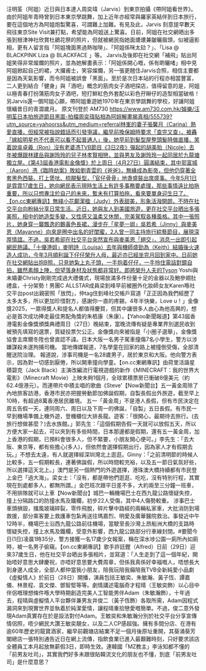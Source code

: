 汪明荃（阿姐）近日與日本達人周奕瑋（Jarvis）到東京拍攝《帶阿姐看世界》。由於阿姐年青時曾到日本東京學跳舞，加上近年亦經常與羅家英結伴到日本旅行，要在這個地方為阿姐炮製驚喜，可謂難上加難。有見及此，Jarvis 刻意提早數天飛往東京Site Visit兼打點，希望能為阿姐送上驚喜。日前，阿姐在社交網晒出多張到根津神社欣賞杜鵑花祭的照片，但就被網民指她面燶燶兼皺曬眉頭，似被逼影相，更有人留言指「阿姐塊面黑過熱咖啡」、「阿姐係咪太攰？」、「Lisa @ BLACKPINK Liza @ BLACKFACE 」等。  Jarvis及後即在社交網「補飛」貼出阿姐笑得非常燦爛的照片，並為她解畫表示：「阿姐係開心嘅，係有啲曬啫」相中見阿姐掀起自己的裙，大攞甫士，笑容燦爛，另一張更翹住Jarvis合照，相信主要都是因為天氣影響，而令阿姐被誤會「黑面」。至於是次日本站的行程亦相當豐富，二人更到結合「健身」與「酒吧」概念的筋肉女子酒吧探店，值得留意的是，阿姐以極青春打扮蒲筋肉女子酒吧，短打鮮紅色外套配以彩色孖辮仔的造型相當破格！另Jarvis還一償阿姐心願，帶阿姐重遊她1970年在東京學跳舞的學校，好讓阿姐懷緬昔日的青澀歲月。   原文刊登於 AM730 https://www.am730.com.hk/娛樂/汪明荃日本拍旅遊節目黑面-拍檔周奕瑋貼相為阿姐解畫揭真相/555739?utm_source=yahoorss&utm_medium=referral林峯的妻子張馨月（Carina）熱愛直播，但經常被指說錯話而引發爭議，繼早前換保姆時要求「查完又查」，被轟「嫁給明星也不代表可以看不起普通人」後，她早前到髮型屋整頭髮時做直播，笑着說吳卓羲（Ron）沒有老婆憑TVB節目《3日2夜》彈起的胡美貽（Nicole）去年被爆跟林建岳與謝玲玲的兒子林孝賢相戀，並與男友及謝玲玲一起同居於九龍塘獨立屋。《第43屆香港電影金像獎》於上周日（4月27日）圓滿結束，其中郭富城（Aaron）憑《臨時劫案》敗給劉青雲的《爸爸》，無緣成為影帝，但他仍穿著全套黑色西裝、打上煲呔、梳靚髮型，「官仔骨骨」地盏盛裝出席盛事。今年5月1日是霏霏17歲生日，她向網民表示現時生活上有許多事務要處理，那些事情遠比拍拖重要，所以只想專注於自己的未來，暫未有打算拍拖，看來要單身迎生日了。【on.cc東網專訊】無綫小花鄺潔楹（Judy）外表甜美，形象活潑開朗，不時在社交平台向粉絲分享日常生活。近日，她與友人到美國旅遊，更在社交平台晒出多張美照，相中的她造型多變，又性感又溫柔又休閒，完美駕馭各種風格。其中一張照片，她身穿一襲飄逸的鵝黃色長裙，漫步在「星夢一姐」吳若希（Jinny）與麥美恩（Mayanne）向來是圈中出名的好閨蜜，2人曾一同主持旅行綜藝節目，展現深厚情誼。不過，吳若希卻在社交平台突然宣布與麥美恩「絕交」，消息一出即引起網民熱議。「十優港姐」麥明詩（Louisa）去年與機師盛勁為（Keith）結婚後火速造人成功，今年3月順利誕下仔仔榮升人母，最近亦已經坐完月回到家中。日前她在社交網貼出抱B照，只見她紮上丸子頭，一手抱着仔仔，一手拎住電話對鏡自拍，雖然素顏上陣，但望落身材及狀態都非常好。即將榮升人夫的Tyson Yoshi與未婚妻Christy剛剛完成過大禮儀式，現場放滿多件份量十足的金器以及鮑參翅肚禮盒，十分架勢！男團C ALLSTAR成員梁釗峰早前被圈外化妝師女友Karen喺社交平台post出親密照「放閃」，仲tag住釗峰社交帳戶寫道「正正因為我們經歷了太多太多，所以更加珍惜對方，感謝你一直的疼錫，4年半快樂，Love u！」金像獎2025，一眾得獎人和提名人都值得慶賀，但其中讓很多人由心為他高興的，想必是首次成功捧走最佳男配角獎的朱栢康（朱康）。【Yahoo新聞報道】第43屆香港電影金像獎頒獎典禮周日（27日）晚結束，當晚流傳有疑是專業界別選民收到被預先填寫的選票，質疑投票欠公正。金像獎向來被指是「小圈子選舉」，金像獎協會主席爾冬陞也曾直認不諱。日本大阪一名男子駕車撞傷7名小學生，警方以涉嫌謀殺未遂拘捕司機。 當地傳媒報道，7名學童在回家的路上被撞倒受傷，全部清醒送院治理。 報道說，涉事司機是一名28歲男子，居於東京和大阪。他向警方表示，因為對一切感到厭倦，所以開車撞向學童。【on.cc東網專訊】由荷里活諧星積碧克（Jack Black）主演改編流行電視遊戲的新作《MINECRAFT：我的世界大電影》（Minecraft Movie）上映未夠1個月，全球累積票房已衝破8億美元（約62.4億港元）。而連帶片中積主唱的歌曲《Steve'【Now新聞台】五一黃金周除了內地旅客訪港，香港市民亦把握勞動節加佛誕假期，自製長假出外旅遊，截至早上10時，有超過8萬香港居民離境。 五一「黃金周」不是港人長假，但有市民決定在周五告假一天，連同周六、周日以及下周一的佛誕，「自製」五日長假。有市民一早到機場準備上機外遊，登機櫃位大排長龍。遊客：「很開心，最期待去旅行。(去旅行想做甚麼？)去水族館。」郭先生：「這個假期告假一天就可以放假五天，所以方便大家一起去，可以夾到有多些時間，日本那邊都是假期，還有五一黃金周，加上香港的假期，已預料會很多人，但不緊要，小朋友開心便可。」李先生：「去大阪、東京等，都有些擔心(多人)，但依然會選擇假期出行，因為家人才有假期去玩。」不想去太遠，有人就選擇經深圳灣北上逛逛。Ginny：「之前清明節的時候人比較多，五一假期較長，連著佛誕假，所以時間較充裕，以及五一節日氣氛好些，所以選擇這天北上。」澳門是另一個熱門的外遊選擇，港珠澳大橋持續都有市民登上金巴「過大海」。梁女士：「沒有，都是帶他們逛逛、吃吃，沒有特別行程，其實現在到處都多人，都無所謂。」金巴班次跟平日差不多，大約兩至三分鐘一班車，不用排隊就可以上車【Now新聞台】城巴一輛機場巴士在西九龍公路懷疑失控，撞上分隔路口的防撞水馬及鐵欄，初步22人受傷，其中4人傷勢較重。 涉事巴士車頭損毀，擋風玻璃碎裂，零件飛脫，碎片擊中路經的兩輛私家車，大批消防到場救援，部分乘客要上救護車包紮再送往瑪嘉烈、明愛及廣華醫院救治。事發近中午12時半，機場巴士沿西九龍公路前往機場，當駛至長沙灣上昂船洲大橋的支路時懷疑失控，撞上水馬及鐵欄，受意外影響，西九龍公路部分行車線封閉。#要聞今日(1日)凌晨1時35分，警方接獲一名17歲少女報案，稱在深水埗公園一廁所內如廁時，被一名男子偷窺。【on.cc東網專訊】歌手許廷鏗（Alfred）日前（29日）迎來37歲生日，他在社交平台晒出多張相片，並寫道：「人生走到了這一個年紀，開始唔好意思大肆慶祝，亦唔好意思要大費周章，但係我真係好幸福嘅人，唔想長大到身邊人成全，全部人都仲當我小朋友，陪我玩陪我癲陪我TVB全新純愛小品劇《虛擬情人》於前日（28日）開播，演員包括王敏奕、朱敏瀚、黃子恆、譚嘉儀、林景程、袁文傑、鄧智堅等等。劇情講述電腦奇才程晴（王敏奕飾）以心目中伴侶嘅理想條件喺大學時期創造完美人工智能男伴Adam（朱敏瀚飾），十年過去，程晴與虛擬情人平台夥伴兼男友井俊二（黃子恆飾）各取所需，Adam因程式漏洞來到現實世界並執着於純潔愛情，讓程晴重拾戀愛嘅簡單。不過，俊二意外發現Adam真實存在於是設法對付Adam。王敏奕和朱敏瀚分別於社交平台分享宣傳情侶照，唔少網民大讚王敏奕靚女，以及二人CP感超強。擁有多間分店、在港有逾60年歷史的龍寶酒家，繼早前觀塘店結業不足一個月後原址重開，其葵涌葵芳閣總店一張特別通告近日在網上流傳，指飲食業已進入最艱難時刻，只好要求該店全體員工本月起放無薪假3日，即時生效。連韓國「MZ教主」李泳知都不懂的「前男友吐司」，其實我們好多未跟很貼韓流文化的朋友也不懂，到底「前男友吐司」是什麼意思？